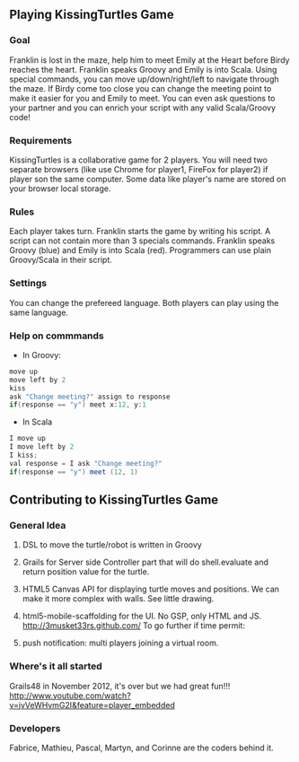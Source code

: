 ## Playing KissingTurtles Game

### Goal

Franklin is lost in the maze, help him to meet Emily at the Heart before Birdy reaches the heart.
Franklin speaks Groovy and Emily is into Scala. 
Using special commands, you can move up/down/right/left to navigate through the maze. If Birdy come too close you can change the meeting point to make it easier for you and Emily to meet. 
You can even ask questions to your partner and you can enrich your script with any valid Scala/Groovy code!

### Requirements
KissingTurtles is a collaborative game for 2 players. 
You will need two separate browsers (like use Chrome for player1, FireFox for player2) if player son the same computer. 
Some data like player's name are stored on your browser local storage.

### Rules
Each player takes turn. Franklin starts the game by writing his script.
A script can not contain more than 3 specials commands.
Franklin speaks Groovy (blue) and Emily is into Scala (red). Programmers can use plain Groovy/Scala in their script.

### Settings
You can change the prefereed language. Both players can play using the same language.

### Help on commmands

* In Groovy:

```java
move up
move left by 2
kiss
ask "Change meeting?" assign to response 
if(response == "y") meet x:12, y:1 
```

* In Scala

```java
I move up
I move left by 2
I kiss;
val response = I ask "Change meeting?"
if(response == "y") meet (12, 1) 
```

## Contributing to KissingTurtles Game

### General Idea

1. DSL to move the turtle/robot is written in Groovy

2. Grails for Server side Controller part that will do shell.evaluate and return position value for the turtle. 

3. HTML5 Canvas API for displaying turtle moves and positions. We can make it more complex with walls. See little drawing.

4. html5-mobile-scaffolding for the UI. No GSP, only HTML and JS. http://3musket33rs.github.com/ To go further if time permit:

5. push notification: multi players joining a virtual room.

### Where's it all started 

Grails48 in November 2012, it's over but we had great fun!!!
http://www.youtube.com/watch?v=jvVeWHvmG2I&feature=player_embedded

### Developers
Fabrice, Mathieu, Pascal, Martyn, and Corinne are the coders behind it.
